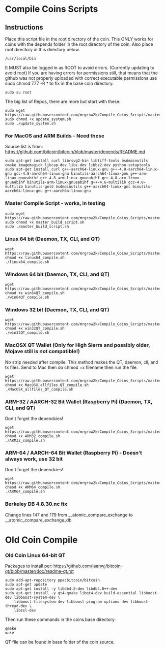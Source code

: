 # Compile Coins Scripts

## Instructions
Place this script file in the root directory of the coin. 
This ONLY works for coins with the depends folder in the root directory of the coin. 
Also place root directory in this directory below. 

```
/usr/local/bin
```


It MUST also be logged in as ROOT to avoid errors. (Currently updating to avoid root) If you are having errors for permissions still, that means that the github was not properly uploaded with correct executable permissions use sudo chmod 777 -R * to fix in the base coin directory.

```
sudo su root
```


The big list of Repos, there are more but start with these.

```
sudo wget https://raw.githubusercontent.com/mrgrow2k/Compile_Coins_Scripts/master/update_system.sh
sudo chmod +x update_system.sh
sudo ./update_system.sh
```

### For MacOS and ARM Builds - Need these
Source list is from: https://github.com/bitcoin/bitcoin/blob/master/depends/README.md 
```
sudo apt-get install curl librsvg2-bin libtiff-tools bsdmainutils cmake imagemagick libcap-dev libz-dev libbz2-dev python-setuptools
sudo apt-get install curl g++-aarch64-linux-gnu g++-4.8-aarch64-linux-gnu gcc-4.8-aarch64-linux-gnu binutils-aarch64-linux-gnu g++-arm-linux-gnueabihf g++-4.8-arm-linux-gnueabihf gcc-4.8-arm-linux-gnueabihf binutils-arm-linux-gnueabihf g++-4.8-multilib gcc-4.8-multilib binutils-gold bsdmainutils g++-aarch64-linux-gnu binutils-aarch64-linux-gnu g++-aarch64-linux-gnu
```
### Master Compile Script - works, in testing
```
sudo wget https://raw.githubusercontent.com/mrgrow2k/Compile_Coins_Scripts/master/master_build_script.sh
sudo chmod +x master_build_script.sh
sudo ./master_build_script.sh
```

### Linux 64 bit (Daemon, TX, CLI, and QT)
```
wget https://raw.githubusercontent.com/mrgrow2k/Compile_Coins_Scripts/master/linux64_compile.sh
chmod +x linux64_compile.sh
./linux64_compile.sh
```


### Windows 64 bit (Daemon, TX, CLI, and QT)
```
wget https://raw.githubusercontent.com/mrgrow2k/Compile_Coins_Scripts/master/win64QT_compile.sh
chmod +x win64QT_compile.sh
./win64QT_compile.sh
```


### Windows 32 bit (Daemon, TX, CLI, and QT)
```
wget https://raw.githubusercontent.com/mrgrow2k/Compile_Coins_Scripts/master/win32QT_compile.sh
chmod +x win32QT_compile.sh
./win32QT_compile.sh
```


### MacOSX QT Wallet (Only for High Sierra and possibly older, Mojave still is not compatible!)
No strip needed after compile. This method makes the QT, daemon, cli, and tx files. Send to Mac then do chmod +x filename then run the file.

```
wget https://raw.githubusercontent.com/mrgrow2k/Compile_Coins_Scripts/master/MacOSX_allfiles_QT_compile.sh
chmod +x MacOSX_allfiles_QT_compile.sh
./MacOSX_allfiles_QT_compile.sh
```


### ARM-32 / AARCH-32 Bit Wallet (Raspberry Pi) (Daemon, TX, CLI, and QT)
Don't forget the dependcies!
```
wget https://raw.githubusercontent.com/mrgrow2k/Compile_Coins_Scripts/master/ARM32_compile.sh
chmod +x ARM32_compile.sh
./ARM32_compile.sh
```

### ARM-64 / AARCH-64 Bit Wallet (Raspberry Pi) - Doesn't always work, use 32 bit
Don't forget the dependcies!
```
wget https://raw.githubusercontent.com/mrgrow2k/Compile_Coins_Scripts/master/ARM64_compile.sh
chmod +x ARM64_compile.sh
./ARM64_compile.sh
```

### Berkeley DB 4.8.30.nc fix
Change lines 147 and 179 from __atomic_compare_exchange to __atomic_compare_exchange_db

# Old Coin Compile

### Old Coin Linux 64-bit QT
Packages to install per: https://github.com/laanwj/bitcoin-qt/blob/master/doc/readme-qt.rst
```
sudo add-apt-repository ppa:bitcoin/bitcoin
sudo apt-get update
sudo apt-get install -y libdb4.8-dev libdb4.8++-dev
sudo apt-get install -y qt4-qmake libqt4-dev build-essential libboost-dev libboost-system-dev \
    libboost-filesystem-dev libboost-program-options-dev libboost-thread-dev \
    libssl-dev
```

Then run these commands in the coins base directory:

```
qmake
make
```

QT file can be found in base folder of the coin source.

